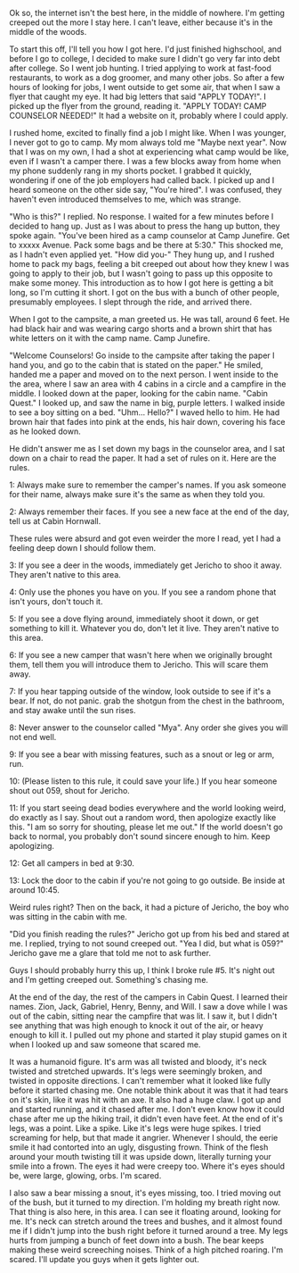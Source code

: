 Ok so, the internet isn't the best here, in the middle of nowhere. I'm getting creeped out the more I stay here. I can't leave, either because it's in the middle of the woods. 

To start this off, I'll tell you how I got here. I'd just finished highschool, and before I go to college, I decided to make sure I didn't go very far into debt after college. So I went job hunting. I tried applying to work at fast-food restaurants, to work as a dog groomer, and many other jobs. So after a few hours of looking for jobs, I went outside to get some air, that when I saw a flyer that caught my eye. It had big letters that said "APPLY TODAY!". I picked up the flyer from the ground, reading it. "APPLY TODAY! CAMP COUNSELOR NEEDED!" It had a website on it, probably where I could apply.

 I rushed home, excited to finally find a job I might like. When I was younger, I never got to go to camp. My mom always told me "Maybe next year". Now that I was on my own, I had a shot at experiencing what camp would be like, even if I wasn't a camper there. I was a few blocks away from home when my phone suddenly rang in my shorts pocket. I grabbed it quickly, wondering if one of the job employers had called back. I picked up and  I heard someone on the other side say, "You're hired". I was confused, they haven't even introduced themselves to me, which was strange. 

"Who is this?" I replied. No response. I waited for a few minutes before I decided to hang up. Just as I was about to press the hang up button, they spoke again. "You've been hired as a camp counselor at Camp Junefire. Get to xxxxx Avenue. Pack some bags and be there at 5:30." This shocked me, as I hadn't even applied yet. "How did you-" They hung up, and I rushed home to pack my bags, feeling a bit creeped out about how they knew I was going to apply to their job, but I wasn't going to pass up this opposite to make some money. This introduction as to how I got here is getting a bit long, so I'm cutting it short. I got on the bus with a bunch of other people, presumably employees. I slept through the ride, and arrived there.

When I got to the campsite, a man greeted us. He was tall, around 6 feet. He had black hair and was wearing cargo shorts and a brown shirt that has white letters on it with the camp name. Camp Junefire.

"Welcome Counselors! Go inside to the campsite after taking the paper I hand you, and go to the cabin that is stated on the paper." He smiled, handed me a paper and moved on to the next person. I went inside to the the area, where I saw an area with 4 cabins in a circle and a campfire in the middle. I looked down at the paper, looking for the cabin name. "Cabin Quest." I looked up,  and saw the name in big, purple letters. I walked inside to see a boy sitting on a bed. "Uhm... Hello?" I waved hello to him. He had brown hair that fades into pink at the ends, his hair down, covering his face as he looked down.

He didn't answer me as I set down my bags in the counselor area, and I sat down on a chair to read the paper. It had a set of rules on it. Here are the rules.

1: Always make sure to remember the camper's names.
If you ask someone for their name, always make sure it's the same as when they told you. 

2: Always remember their faces. If you see a new face at the end of the day, tell us at Cabin Hornwall.

These rules were absurd and got even weirder the more I read, yet I had a feeling deep down I should follow them.

3: If you see a deer in the woods, immediately get Jericho to shoo it away. They aren't native to this area.

4: Only use the phones you have on you. If you see a random phone that isn't yours, don't touch it. 

5: If you see a dove flying around, immediately shoot it down, or get something to kill it. Whatever you do, don't let it live. They aren't native to this area.

6: If you see a new camper that wasn't here when we originally brought them, tell them you will introduce them to Jericho. This will scare them away.

7: If you hear tapping outside of the window, look outside to see if it's a bear. If not, do not panic. grab the shotgun from the chest in the bathroom, and stay awake until the sun rises. 

8: Never answer to the counselor called "Mya". Any order she gives you will not end well. 

9: If you see a bear with missing features, such as a snout or leg or arm, run. 

10: (Please listen to this rule, it could save your life.)
If you hear someone shout out 059, shout for Jericho.

11: If you start seeing dead bodies everywhere and the world looking weird, do exactly as I say. Shout out a random word, then apologize exactly like this. "I am so sorry for shouting, please let me out." If the world doesn't go back to normal, you probably don't sound sincere enough to him. Keep apologizing.

12: Get all campers in bed at 9:30.

13: Lock the door to the cabin if you're not going to go outside. Be inside at around 10:45.



Weird rules right? Then on the back, it had a picture of Jericho, the boy who was sitting in the cabin with me.

"Did you finish reading the rules?" Jericho got up from his bed and stared at me. I replied, trying to not sound creeped out. "Yea I did, but what is 059?" Jericho gave me a glare that told me not to ask further. 

Guys I should probably hurry this up, I think I broke rule #5. It's night out and I'm getting creeped out. Something's chasing me.

At the end of the day, the rest of the campers in Cabin Quest. I learned their names. Zion, Jack, Gabriel, Henry, Benny, and Will. I saw a dove while I was out of the cabin, sitting near the campfire that was lit. I saw it, but I didn't see anything that was high enough to knock it out of the air, or heavy enough to kill it. I pulled out my phone and started it play stupid games on it when I looked up and saw someone that scared me. 

It was a humanoid figure. It's arm was all twisted and bloody, it's neck twisted and stretched upwards. It's legs were seemingly broken, and twisted in opposite directions. I can't remember what it looked like fully before it started chasing me. One notable think about it was that it had tears on it's skin, like it was hit with an axe. It also had a huge claw. I got up and and started running, and it chased after me. I don't even know how it could chase after me up the hiking trail, it didn't even have feet. At the end of it's legs, was a point. Like a spike. Like it's legs were huge spikes. I tried screaming for help, but that made it angrier. Whenever I should, the eerie smile it had contorted into an ugly, disgusting frown. Think of the flesh around your mouth twisting till it was upside down, literally turning your smile into a frown. The eyes it had were creepy too. Where it's eyes should be, were large, glowing, orbs. I'm scared.

 I also saw a bear missing a snout, it's eyes missing, too. I tried moving out of the bush, but it turned to my direction. I'm holding my breath right now. That thing is also here, in this area. I can see it floating around, looking for me. It's neck can stretch around the trees and bushes, and it almost found me if I didn't jump into the bush right before it turned around a tree. My legs hurts from jumping a bunch of feet down into a bush. The bear keeps making these weird screeching noises. Think of a high pitched roaring. I'm scared. I'll update you guys when it gets lighter out.